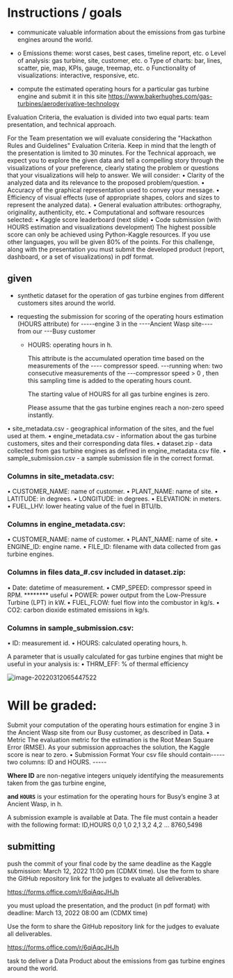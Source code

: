 # Instructions / goals

* communicate valuable information about the emissions from gas turbine engines around the world.
* o Emissions theme: worst cases, best cases, timeline report, etc.
  o Level of analysis: gas turbine, site, customer, etc.
  o Type of charts: bar, lines, scatter, pie, map, KPIs, gauge, treemap, etc.
  o Functionality of visualizations: interactive, responsive, etc.

* compute the estimated operating hours for a particular gas turbine engine and submit it in this site 
  https://www.bakerhughes.com/gas-turbines/aeroderivative-technology

Evaluation Criteria, the evaluation is divided into
two equal parts: team presentation, and technical approach.

For the Team presentation we will evaluate considering the "Hackathon Rules and Guidelines"
Evaluation Criteria. Keep in mind that the length of the presentation is limited to 30 minutes.
For the Technical approach, we expect you to explore the given data and tell a compelling 
story through the visualizations of your preference, clearly stating the problem or questions that your 
visualizations will help to answer. We will consider:
• Clarity of the analyzed data and its relevance to the proposed problem/question.
• Accuracy of the graphical representation used to convey your message.
• Efficiency of visual effects (use of appropriate shapes, colors and sizes to represent
the analyzed data).
• General evaluation attributes: orthography, originality, authenticity, etc.
• Computational and software resources selected:
• Kaggle score leaderboard (next slide)
• Code submission (with HOURS estimation and visualizations development)
The highest possible score can only be achieved using Python-Kaggle resources. If you
use other languages, you will be given 80% of the points.
For this challenge, along with the presentation you must submit the developed product (report,
dashboard, or a set of visualizations) in pdf format.

## given

* synthetic dataset for the operation of gas turbine engines from different customers sites around the world.

* requesting the submission for scoring of the operating hours estimation (HOURS attribute) for
  -----engine 3 in the ----Ancient Wasp site---- from our ---Busy customer

  * HOURS: operating hours in h.

     This attribute is the accumulated operation time based on the measurements of the ---- compressor speed.
    ---running when: two consecutive measurements of the ---compressor speed > 0
    , then this sampling time is added to the operating hours count.

    The starting value of HOURS for all gas turbine engines is zero.

    Please assume that the gas turbine engines reach a non-zero speed instantly.

    

• site_metadata.csv - geographical information of the sites, and the fuel used at them.
• engine_metadata.csv - information about the gas turbine customers, sites and their corresponding data files.
• dataset.zip - data collected from gas turbine engines as defined in engine_metadata.csv file.
• sample_submission.csv - a sample submission file in the correct format.





### Columns in site_metadata.csv:

• CUSTOMER_NAME: name of customer.
• PLANT_NAME: name of site.
• LATITUDE: in degrees.
• LONGITUDE: in degrees.
• ELEVATION: in meters.
• FUEL_LHV: lower heating value of the fuel in BTU/lb.

### Columns in engine_metadata.csv:

• CUSTOMER_NAME: name of customer.
• PLANT_NAME: name of site.
• ENGINE_ID: engine name.
• FILE_ID: filename with data collected from gas turbine engines.



### Columns in files data_#.csv included in dataset.zip:

• Date: datetime of measurement.
• CMP_SPEED: compressor speed in RPM.      ******** useful
• POWER: power output from the Low-Pressure Turbine (LPT) in 
kW.
• FUEL_FLOW: fuel flow into the combustor in kg/s.
• CO2: carbon dioxide estimated emissions in kg/s.

### Columns in sample_submission.csv:

 • ID: measurement id.
• HOURS: calculated operating hours, h.



A parameter that is usually calculated for gas turbine engines that 
might be useful in your analysis is:
• THRM_EFF: % of thermal efficiency     

![image-20220312065447522](C:\Users\Erik\Documents\BakerHcode\Team1-Visualization\EriksProposals\EriksNotesChallenge.assets\image-20220312065447522.png)



# Will be graded:

Submit your computation of the operating hours estimation for engine 3 in the Ancient Wasp site from our Busy customer, as described in Data.
• Metric
The evaluation metric for the estimation is the Root Mean Square Error (RMSE). As your submission approaches the solution, the Kaggle
score is near to zero.
• Submission Format
Your csv file should contain----- two columns: ID and HOURS. -----

**Where ID** are non-negative integers uniquely identifying the measurements taken from the gas turbine engine,

**and `HOURS`** is your estimation for the operating hours for Busy’s engine 3 at Ancient Wasp, in h.

 A submission example is available at Data. The file must contain a header with the following format:
ID,HOURS
0,0
1,0
2,1
3,2
4,2
…
8760,5498

## submitting

 push the commit of your final code by the same deadline as the Kaggle submission: March 12, 2022 11:00 pm
(CDMX time). Use the form to share the GitHub repository link for the judges to evaluate all deliverables.

https://forms.office.com/r/6qiAqcJHJh

 you must upload the presentation, and
the product (in pdf format) with deadline: March 13, 2022 08:00 am (CDMX time)

 Use the form to share the GitHub repository link for the judges to
evaluate all deliverables.

https://forms.office.com/r/6qiAqcJHJh



 task to deliver a Data
Product about the emissions from gas turbine engines around the world.



